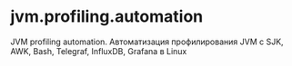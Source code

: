 # jvm.profiling.automation
JVM profiling automation. Автоматизация профилирования JVM с SJK, AWK, Bash, Telegraf, InfluxDB, Grafana в Linux
